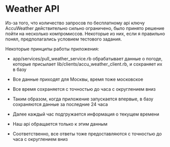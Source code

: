 # Weather API

Из-за того, что количество запросов по бесплатному api ключу AccuWeather
действительно сильно ограничено, было принято решение пойти на несколько
компромиссов. Некоторые из них, если я правильно понял, предполагались
условием тестового задания.

Некоторые принципы работы приложения:

* app/services/pull_weather_service.rb обрабатывает данные о погоде, которые
присылает lib/clients/accu_weather_client.rb, и сохраняет их в базу

* Все данные приходят для Москвы, время тоже московское

* Все время сохраняется с точностью до часа с округлением вниз

* Таким образом, когда приложение запускается впервые, в базу сохраняются
данные за последние 24 часа

* Далее каждый час подгружается информация о текущем времени

* Наш api обращается только к этим данным

* Соответственно, все ответы тоже предоставляются с точностью до часа с
округлением вниз
